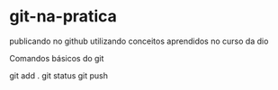 # git-na-pratica
publicando no github utilizando conceitos aprendidos no curso da dio

Comandos básicos do git

git add .
git status
git push
